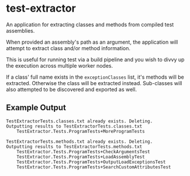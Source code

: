 # test-extractor
An application for extracting classes and methods from compiled test assemblies.

When provided an assembly's path as an argument, the application will attempt to extract class and/or method information.

This is useful for running test via a build pipeline and you wish to divvy up the execution across multiple worker nodes.

If a class' full name exists in the `exceptionClasses` list, it's methods will be extracted. Otherwise the class will be extracted instead. Sub-classes will also attempted to be discovered and exported as well.

## Example Output

```
TestExtractorTests.classes.txt already exists. Deleting.
Outputting results to TestExtractorTests.classes.txt
    TestExtractor.Tests.ProgramTests+MoreProgramTests

TestExtractorTests.methods.txt already exists. Deleting.
Outputting results to TestExtractorTests.methods.txt
    TestExtractor.Tests.ProgramTests+CheckArgumentsTest
    TestExtractor.Tests.ProgramTests+LoadAssemblyTest
    TestExtractor.Tests.ProgramTests+OutputLoadExceptionsTest
    TestExtractor.Tests.ProgramTests+SearchCustomAttributesTest
```
